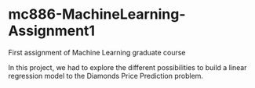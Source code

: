 # mc886-MachineLearning-Assignment1
First assignment of Machine Learning graduate course

In this project, we had to explore the different possibilities to build a linear regression model to the Diamonds Price Prediction problem. 